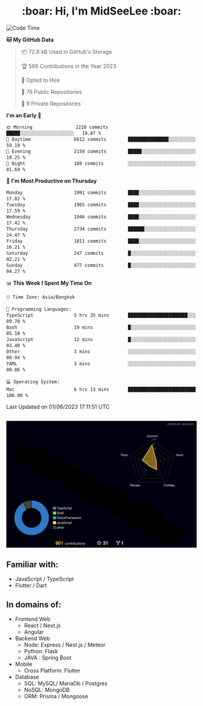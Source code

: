 <h1 align="center"> :boar: Hi, I'm MidSeeLee :boar:</h1>
 
<!--START_SECTION:waka-->
![Code Time](http://img.shields.io/badge/Code%20Time-612%20hrs%2022%20mins-blue)

**🐱 My GitHub Data** 

> 📦 72.8 kB Used in GitHub's Storage 
 > 
> 🏆 566 Contributions in the Year 2023
 > 
> 💼 Opted to Hire
 > 
> 📜 76 Public Repositories 
 > 
> 🔑 9 Private Repositories 
 > 
**I'm an Early 🐤** 

```text
🌞 Morning                2220 commits        █████░░░░░░░░░░░░░░░░░░░░   19.87 % 
🌆 Daytime                6612 commits        ███████████████░░░░░░░░░░   59.19 % 
🌃 Evening                2150 commits        █████░░░░░░░░░░░░░░░░░░░░   19.25 % 
🌙 Night                  189 commits         ░░░░░░░░░░░░░░░░░░░░░░░░░   01.69 % 
```
📅 **I'm Most Productive on Thursday** 

```text
Monday                   1991 commits        ████░░░░░░░░░░░░░░░░░░░░░   17.82 % 
Tuesday                  1965 commits        ████░░░░░░░░░░░░░░░░░░░░░   17.59 % 
Wednesday                1946 commits        ████░░░░░░░░░░░░░░░░░░░░░   17.42 % 
Thursday                 2734 commits        ██████░░░░░░░░░░░░░░░░░░░   24.47 % 
Friday                   1811 commits        ████░░░░░░░░░░░░░░░░░░░░░   16.21 % 
Saturday                 247 commits         █░░░░░░░░░░░░░░░░░░░░░░░░   02.21 % 
Sunday                   477 commits         █░░░░░░░░░░░░░░░░░░░░░░░░   04.27 % 
```


📊 **This Week I Spent My Time On** 

```text
🕑︎ Time Zone: Asia/Bangkok

💬 Programming Languages: 
TypeScript               5 hrs 35 mins       ██████████████████████░░░   89.70 % 
Bash                     19 mins             █░░░░░░░░░░░░░░░░░░░░░░░░   05.10 % 
JavaScript               12 mins             █░░░░░░░░░░░░░░░░░░░░░░░░   03.40 % 
Other                    3 mins              ░░░░░░░░░░░░░░░░░░░░░░░░░   00.94 % 
YAML                     3 mins              ░░░░░░░░░░░░░░░░░░░░░░░░░   00.86 % 

💻 Operating System: 
Mac                      6 hrs 13 mins       █████████████████████████   100.00 % 
```


 Last Updated on 01/06/2023 17:11:51 UTC
<!--END_SECTION:waka-->

##

![](./profile-3d-contrib/profile-night-rainbow.svg)

## Familiar with:
- JavaScript / TypeScript
- Flutter / Dart

## In domains of:
- Frontend Web
  - React / Next.js
  - Angular
- Backend Web
  - Node: Express / Nest.js / Meteor
  - Python: Flask
  - JAVA : Spring Boot
- Mobile
  - Cross Platform: Flutter
- Database
  - SQL: MySQL/ MariaDb / Postgres
  - NoSQL: MongoDB
  - ORM: Prisma / Mongoose

